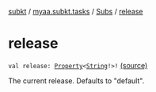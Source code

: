[subkt](../../index.md) / [myaa.subkt.tasks](../index.md) / [Subs](index.md) / [release](./release.md)

# release

`val release: `[`Property`](https://docs.gradle.org/current/javadoc/org/gradle/api/provider/Property.html)`<`[`String`](https://kotlinlang.org/api/latest/jvm/stdlib/kotlin/-string/index.html)`!>!` [(source)](https://github.com/Myaamori/SubKt/blob/0.1.19/src/main/kotlin/myaa/subkt/tasks/plugin.kt#L409)

The current release. Defaults to "default".

